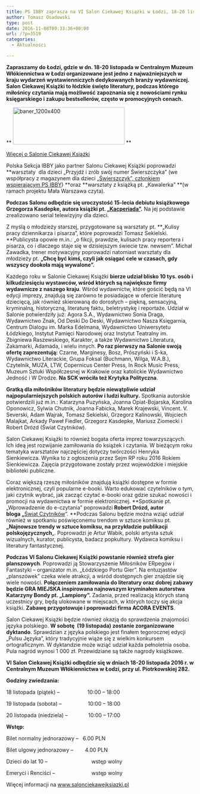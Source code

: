 ```yaml
---
title: PS IBBY zaprasza na VI Salon Ciekawej Książki w Łodzi, 18-20 listopada
author: Tomasz Osadowski
type: post
date: 2016-11-08T09:33:36+00:00
url: /?p=3519
categories:
  - Aktualności

---
```

**Zapraszamy do Łodzi, gdzie w dn. 18-20 listopada w Centralnym Muzeum Włókiennictwa w Łodzi organizowane jest jedno z najważniejszych w kraju wydarzeń wystawienniczych dedykowanych branży wydawniczej. Salon Ciekawej Książki to łódzkie święto literatury, podczas którego miłośnicy czytania mają możliwość zapoznania się z nowościami rynku księgarskiego i zakupu bestsellerów, często w promocyjnych cenach.**

** <img class="alignnone size-medium wp-image-3521" src="http://www.ibby.pl/wp-content/uploads/2016/11/baner_1200x400-300x100.png" alt="baner_1200x400" width="300" height="100" srcset="http://www.ibby.pl/wp-content/uploads/2016/11/baner_1200x400-300x100.png 300w, http://www.ibby.pl/wp-content/uploads/2016/11/baner_1200x400-150x50.png 150w, http://www.ibby.pl/wp-content/uploads/2016/11/baner_1200x400-768x256.png 768w, http://www.ibby.pl/wp-content/uploads/2016/11/baner_1200x400-800x267.png 800w, http://www.ibby.pl/wp-content/uploads/2016/11/baner_1200x400.png 1200w" sizes="(max-width: 300px) 100vw, 300px" /> **

<a href="https://www.facebook.com/events/643481585822784/" target="_blank">Więcej o Salonie Ciekawej Książki</a>

Polska Sekcja IBBY jako partner Salonu Ciekawej Książki poprowadzi **warsztaty  dla dzieci „Przyjdź i zrób swój numer Świerszczyka” (we współpracy z magazynem dla dzieci <a href="http://www.swierszczyk.pl/" target="_blank">&#8222;Świerszczyk&#8221;, członkiem wspierającym PS IBBY</a>) **oraz **warsztaty z książką pt. „Kawalerka” **(w ramach projektu Mała Warszawa czyta).

**Podczas Salonu odbędzie się uroczystość 15-lecia debiutu książkowego Grzegorza Kasdepke, autora książki pt. <a href="http://www.ibby.pl/?page_id=306" target="_blank">„Kacperiada”</a>.** Na jej podstawie zrealizowano serial telewizyjny dla dzieci.

Z myślą o młodzieży starszej, przygotowane są warsztaty pt. **„Kulisy pracy dziennikarza i pisarza”, które poprowadzi Tomasz Sekielski. **Publicysta opowie m.in.: „o fikcji, prawdzie, kulisach pracy reportera i pisarza, co i dlaczego staje się w dzisiejszym świecie tzw. newsem”. Michał Zawadka, trener motywacyjny poprowadzi natomiast warsztaty dla młodzieży pt. **„Chcę być kimś, czyli jak osiągać cele w czasach, gdy wszyscy dookoła mają wywalone”.**

Każdego roku w Salonie Ciekawej Książki **bierze udział blisko 10 tys. osób i kilkudziesięciu wystawców, wśród których są największe firmy wydawnicze z naszego kraju**. Wśród wydawnictw, które gościć będą na VI edycji imprezy, znajdują się zarówno te posiadające w ofercie literaturę dziecięcą, jak również skierowaną do dorosłych – piękną, sensacyjną, kryminalną, historyczną, literaturę faktu, beletrystykę i reportaże. Udział w Salonie potwierdziły już: Agora S.A., Wydawnictwo Sonia Draga, Wydawnictwo Znak, Od Deski Do Deski, Wydawnictwo Nasza Księgarnia, Centrum Dialogu im. Marka Edelmana, Wydawnictwo Uniwersytetu Łódzkiego, Instytut Pamięci Narodowej oraz Instytut Teatralny im. Zbigniewa Raszewskiego, Karakter, a także Wydawnictwo Literatura, Zakamarki, Adamada, i wielu innych. **Po raz pierwszy na Salonie swoją ofertę zaprezentują:** Czarne, Marginesy, Bosz, Prószyński i S-ka, Wydawnictwo Literackie, Grupa Foksal (Buchmann, Wilga, W.A.B.), Czytelnik, MUZA, LTW, Copernicus Center Press, In Rock Music Press, Muzeum Sztuki Współczesnej w Krakowie oraz katolickie Wydawnictwo Jedność i W Drodze. **Na SCK wróciła też Krytyka Polityczna**.

**Gratką dla miłośników literatury będzie niewątpliwie udział najpopularniejszych polskich autorów i ludzi kultury.** Spotkania autorskie potwierdzili już m.in.: Katarzyna Puzyńska, Joanna Opiat-Bojarska, Karolina Oponowicz, Sylwia Chutnik, Joanna Fabicka, Marek Krajewski, Vincent. V. Severski, Adam Wajrak, Tomasz Sekielski, Grzegorz Kalinowski, Wojciech Malajkat, Arkady Paweł Fiedler, Grzegorz Kasdepke, Mariusz Ziomecki i Robert Drózd (Świat Czytników).

Salon Ciekawej Książki to również bogata oferta imprez towarzyszących. Ich ideą jest rozwijanie zamiłowania do książek i czytania. W bieżącym roku tematyka warsztatów najczęściej dotyczy twórczości Henryka Sienkiewicza. Wynika to z ogłoszenia przez Sejm RP roku 2016 Rokiem Sienkiewicza. Zajęcia przygotowane zostały przez wojewódzkie i miejskie biblioteki publiczne.

Coraz większą rzeszę miłośników znajdują książki dostępne w formie elektronicznej, czyli popularne e-booki. Warto edukować czytelników o tym, jaki czytnik wybrać, jak zacząć czytać e-booki oraz gdzie szukać nowości i promocji na wydawnictwa w formie elektronicznej. **Spotkanie pt. „Wprowadzenie do e-czytania” poprowadzi ****Robert Drózd, autor bloga „****<a href="https://www.facebook.com/SwiatCzytnikow/" target="_blank">Świat Czytników</a>”. **Podczas Salonu będzie można wziąć udział również w spotkaniu poświęconemu trendom w sztuce komiksu pt. **„Najnowsze trendy w sztuce komiksu, na przykładzie publikacji polskojęzycznych**&#8222;. Poprowadzi je Artur Wabik, polski artysta sztuk wizualnych, kurator, publicysta, badacz popkultury. Wydawca komiksu i literatury fantastycznej.

**Podczas VI Salonu Ciekawej Książki powstanie również strefa gier planszowych**. Poprowadzi ją Stowarzyszenie Miłośników ERpegów i Fantastyki – organizator m.in. „Łódzkiego Portu Gier”. Na entuzjastów „planszówek” czeka wiele atrakcji, a wśród dostępnych gier znajdzie się wiele nowości. **Połączeniem zamiłowania do literatury oraz dobrej zabawy będzie GRA MIEJSKA inspirowana najnowszym kryminałem autorstwa Katarzyny Bondy pt. „Lampiony”.** Zadania, przed realizacją których staną uczestnicy gry, będą ulokowane w miejscach, w których toczy się akcja książki. **Zabawę przygotowuje i poprowadzi firma ACORA EVENTS**.

Salon Ciekawej Książki będzie również okazją do sprawdzenia znajomości języka polskiego. **W sobotę  (19 listopada) zostanie zorganizowane dyktando**. Sprawdzian z języka polskiego jest finałem tegorocznej edycji &#8222;Pulsu Języka&#8221;, który tradycyjnie wiąże się z wielkim konkursem ortograficznym. W dyktandzie może wziąć udział każda pełnoletnia osoba. Pula nagród wynosi 1 000 zł. Przewidziane są także nagrody książkowe.

**VI Salon Ciekawej Książki odbędzie się w dniach 18-20 listopada 2016 r. w Centralnym Muzeum Włókiennictwa w Łodzi, przy ul. Piotrkowskiej 282.**

**Godziny zwiedzania:**

18 listopada (piątek) &#8211;                   10:00 &#8211; 18:00

19 listopada (sobota) &#8211;                  10:00 &#8211; 18:00

20 listopada (niedziela) &#8211;              10:00 &#8211; 17:00

**Wstęp:**

Bilet normalny jednorazowy &#8211;   6.00 PLN

Bilet ulgowy jednorazowy &#8211;        4.00 PLN

Dzieci do lat 10 &#8211;                              wstęp wolny

Emeryci i Renciści &#8211;                         wstęp wolny

Więcej informacji na <a href="http://www.salonciekawejksiazki.pl/" target="_blank">www.salonciekawejksiazki.pl</a>